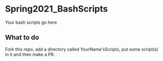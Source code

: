 # Spring2021_BashScripts
Your bash scripts go here

## What to do
Fork this repo, add a directory called YourName'sScripts, put some script(s) in it and then make a PR.
